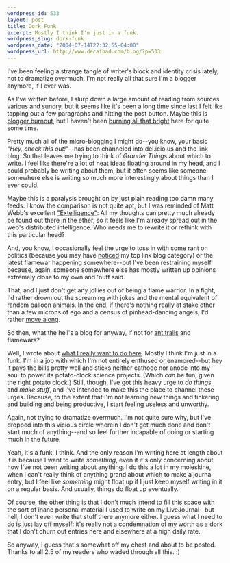 ```yaml
--- 
wordpress_id: 533
layout: post
title: Dork Funk
excerpt: Mostly I think I'm just in a funk.
wordpress_slug: dork-funk
wordpress_date: "2004-07-14T22:32:55-04:00"
wordpress_url: http://www.decafbad.com/blog/?p=533
---
```

I've been feeling a strange tangle of writer's block and identity crisis lately, not to dramatize overmuch.  I'm not really all that sure I'm a blogger anymore, if I ever was.

As I've written before, I slurp down a large amount of reading from sources various and sundry, but it seems like it's been a long time since last I felt like tapping out a few paragraphs and hitting the post button.  Maybe this is [blogger burnout][burnout], but I haven't been [burning all that bright][rafe] here for quite some time. 

Pretty much all of the micro-blogging I might do--you know, your basic "_Hey, check this out!_"--has been channeled into del.icio.us and the link blog.  So that leaves me trying to think of _Grander Things_ about which to write.  I feel like there're a lot of neat ideas floating around in my head, and I could probably be writing about them, but it often seems like someone somewhere else is writing so much more interestingly about things than I ever could.

Maybe this is a paralysis brought on by just plain reading too damn many feeds.  I know the comparison is not quite apt, but I was reminded of Matt Webb's excellent ["Extelligence"][extelligence]:  All my thoughts can pretty much already be found out there in the ether, so it feels like I'm already spread out in the web's distributed intelligence.  Who needs me to rewrite it or rethink with this particular head?

And, you know, I occasionally feel the urge to toss in with some rant on politics (because you may have [noticed][politics] my top link blog category) or the latest flamewar happening somewhere--but I've been restraining myself because, again, someone somewhere else has mostly written up opinions extremely close to my own and 'nuff said.

That, and I just don't get any jollies out of being a flame warrior.  In a fight, I'd rather drown out the screaming with jokes and the mental equivalent of random balloon animals.  In the end, if there's nothing really at stake other than a few microns of ego and a census of pinhead-dancing angels, I'd rather [move along][infofreako].

So then, what the hell's a blog for anyway, if not for [ant trails][trails] and flamewars?

Well, I wrote about [what I really want to do here][wanttodo].  Mostly I think I'm just in a funk.  I'm in a job with which I'm not entirely enthused or enamored--but hey it pays the bills pretty well and sticks neither cathode nor anode into my soul to power its potato-clock science projects.  (Which *can* be fun, given the right potato clock.)  Still, though, I've got this heavy urge to *do things* and *make stuff*, and I've intended to make this the place to channel these urges.  Because, to the extent that I'm not learning new things and tinkering and building and being productive, I start feeling useless and unworthy.

Again, not trying to dramatize overmuch.  I'm not quite sure why, but I've dropped into this vicious circle wherein I don't get much done and don't start much of anything--and so feel further incapable of doing or starting much in the future.  

Yeah, it's a funk, I think.  And the only reason I'm writing here at length about it is because I want to write *something*, even it it's only concerning about how I've not been writing about anything.  I do this a lot in my moleskine, when I can't really think of anything grand about which to make a journal entry, but I feel like *something* might float up if I just keep myself writing in it on a regular basis.  And usually, things do float up eventually.

Of course, the other thing is that I don't much intend to fill this space with the sort of inane personal material I used to write on my LiveJournal--but hell, I don't even write that stuff there anymore either.  I guess what I need to do is just lay off myself: it's really not a condemnation of my worth as a dork that I don't churn out entries here and elsewhere at a high daily rate.  

So anyway, I guess that's somewhat off my chest and about to be posted.  Thanks to all 2.5 of my readers who waded through all this.  :)

[wanttodo]: http://www.decafbad.com/blog/2004/05/25/i_was_a_preteen_transactor_author_wannabe_and_still_am
[politics]: http://del.icio.us/deusx/politics
[map]: http://kevan.org/extispicious.cgi?name=deusx 
[trails]: http://www.decafbad.com/blog/2002/05/07/oooadb
[infofreako]: http://www.decafbad.com/blog/2004/06/14/info_freako_or_whos_already_past_arguing_about_syndication_formats
[extelligence]: http://upsideclown.com/2003_05_29.shtml
[burnout]: http://www.wired.com/news/culture/0,1284,64088,00.html
[rafe]: http://rc3.org/cgi-bin/less.pl?arg=6366
